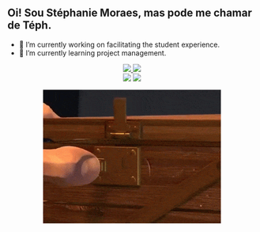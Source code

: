 ## Oi! Sou Stéphanie Moraes, mas pode me chamar de Téph.

- 🔭 I’m currently working on facilitating the student experience.
- 🌱 I’m currently learning project management.

<div align="center">
  <a href="https://github.com/stephaniemoraes">
  <img height="180em" src="https://github-readme-stats.vercel.app/api?username=stephaniemoraes&show_icons=true&theme=dark&include_all_commits=true&count_private=true"/>
<img height="180em" src="https://github-readme-stats.vercel.app/api/top-langs/?username=rafaballerini&layout=compact&langs_count=7&theme=dark"/> 

<div>
<a href="https://www.linkedin.com/in/stephaniemoraes" target="_blank"><img src="https://img.shields.io/badge/-LinkedIn-%230077B5?style=for-the-badge&logo=linkedin&logoColor=white" target="_blank"></a>
<a href="https://www.instagram.com/stephanie.mmoraes" target="_blank"><img src="https://img.shields.io/badge/-Instagram-%23E4405F?style=for-the-badge&logo=instagram&logoColor=white" target="_blank"></a>
</div>

![Senhor Geri](https://github.com/stephaniemoraes/stephaniemoraes/blob/main/tumblr_2d5f6dc63ee914cb593d1befbf4cd820_974913e5_400.gif)

